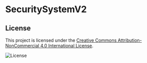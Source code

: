 # SecuritySystemV2

## License

This project is licensed under the [Creative Commons Attribution-NonCommercial 4.0 International License](https://creativecommons.org/licenses/by-nc/4.0/).

![License](https://licensebuttons.net/l/by-nc/4.0/88x31.png)